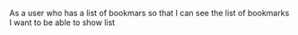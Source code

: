 As a user who has a list of bookmars
so that I can see the list of bookmarks
I want to be able to show list